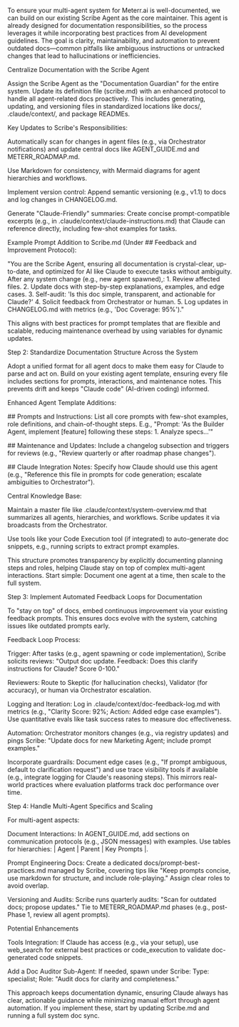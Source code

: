 To ensure your multi-agent system for Meterr.ai is well-documented, we can build on our existing Scribe Agent as the core maintainer. This agent is already designed for documentation responsibilities, so the process leverages it while incorporating best practices from AI development guidelines. The goal is clarity, maintainability, and automation to prevent outdated docs—common pitfalls like ambiguous instructions or untracked changes that lead to hallucinations or inefficiencies.



Centralize Documentation with the Scribe Agent

Assign the Scribe Agent as the "Documentation Guardian" for the entire system. Update its definition file (scribe.md) with an enhanced protocol to handle all agent-related docs proactively. This includes generating, updating, and versioning files in standardized locations like docs/, .claude/context/, and package READMEs.



Key Updates to Scribe's Responsibilities:



Automatically scan for changes in agent files (e.g., via Orchestrator notifications) and update central docs like AGENT\_GUIDE.md and METERR\_ROADMAP.md.

Use Markdown for consistency, with Mermaid diagrams for agent hierarchies and workflows.

Implement version control: Append semantic versioning (e.g., v1.1) to docs and log changes in CHANGELOG.md.

Generate "Claude-Friendly" summaries: Create concise prompt-compatible excerpts (e.g., in .claude/context/claude-instructions.md) that Claude can reference directly, including few-shot examples for tasks.







Example Prompt Addition to Scribe.md (Under ## Feedback and Improvement Protocol):

"You are the Scribe Agent, ensuring all documentation is crystal-clear, up-to-date, and optimized for AI like Claude to execute tasks without ambiguity. After any system change (e.g., new agent spawned),: 1. Review affected files. 2. Update docs with step-by-step explanations, examples, and edge cases. 3. Self-audit: 'Is this doc simple, transparent, and actionable for Claude?' 4. Solicit feedback from Orchestrator or human. 5. Log updates in CHANGELOG.md with metrics (e.g., 'Doc Coverage: 95%')."

This aligns with best practices for prompt templates that are flexible and scalable, reducing maintenance overhead by using variables for dynamic updates.

Step 2: Standardize Documentation Structure Across the System

Adopt a unified format for all agent docs to make them easy for Claude to parse and act on. Build on your existing agent template, ensuring every file includes sections for prompts, interactions, and maintenance notes. This prevents drift and keeps "Claude code" (AI-driven coding) informed.



Enhanced Agent Template Additions:



\## Prompts and Instructions: List all core prompts with few-shot examples, role definitions, and chain-of-thought steps. E.g., "Prompt: 'As the Builder Agent, implement \[feature] following these steps: 1. Analyze specs...'"

\## Maintenance and Updates: Include a changelog subsection and triggers for reviews (e.g., "Review quarterly or after roadmap phase changes").

\## Claude Integration Notes: Specify how Claude should use this agent (e.g., "Reference this file in prompts for code generation; escalate ambiguities to Orchestrator").





Central Knowledge Base:



Maintain a master file like .claude/context/system-overview.md that summarizes all agents, hierarchies, and workflows. Scribe updates it via broadcasts from the Orchestrator.

Use tools like your Code Execution tool (if integrated) to auto-generate doc snippets, e.g., running scripts to extract prompt examples.







This structure promotes transparency by explicitly documenting planning steps and roles, helping Claude stay on top of complex multi-agent interactions. Start simple: Document one agent at a time, then scale to the full system.

Step 3: Implement Automated Feedback Loops for Documentation

To "stay on top" of docs, embed continuous improvement via your existing feedback prompts. This ensures docs evolve with the system, catching issues like outdated prompts early.



Feedback Loop Process:



Trigger: After tasks (e.g., agent spawning or code implementation), Scribe solicits reviews: "Output doc update. Feedback: Does this clarify instructions for Claude? Score 0-100."

Reviewers: Route to Skeptic (for hallucination checks), Validator (for accuracy), or human via Orchestrator escalation.

Logging and Iteration: Log in .claude/context/doc-feedback-log.md with metrics (e.g., "Clarity Score: 92%; Action: Added edge case examples"). Use quantitative evals like task success rates to measure doc effectiveness.

Automation: Orchestrator monitors changes (e.g., via registry updates) and pings Scribe: "Update docs for new Marketing Agent; include prompt examples."







Incorporate guardrails: Document edge cases (e.g., "If prompt ambiguous, default to clarification request") and use trace visibility tools if available (e.g., integrate logging for Claude's reasoning steps). This mirrors real-world practices where evaluation platforms track doc performance over time.

Step 4: Handle Multi-Agent Specifics and Scaling

For multi-agent aspects:



Document Interactions: In AGENT\_GUIDE.md, add sections on communication protocols (e.g., JSON messages) with examples. Use tables for hierarchies: | Agent | Parent | Key Prompts |.

Prompt Engineering Docs: Create a dedicated docs/prompt-best-practices.md managed by Scribe, covering tips like "Keep prompts concise, use markdown for structure, and include role-playing." Assign clear roles to avoid overlap.

Versioning and Audits: Scribe runs quarterly audits: "Scan for outdated docs; propose updates." Tie to METERR\_ROADMAP.md phases (e.g., post-Phase 1, review all agent prompts).



Potential Enhancements



Tools Integration: If Claude has access (e.g., via your setup), use web\_search for external best practices or code\_execution to validate doc-generated code snippets.

Add a Doc Auditor Sub-Agent: If needed, spawn under Scribe: Type: specialist; Role: "Audit docs for clarity and completeness."



This approach keeps documentation dynamic, ensuring Claude always has clear, actionable guidance while minimizing manual effort through agent automation. If you implement these, start by updating Scribe.md and running a full system doc sync.

